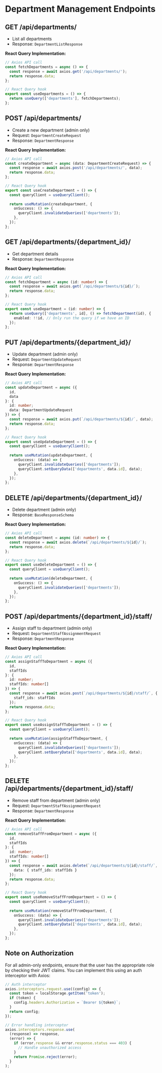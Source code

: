 # Department Management Endpoints

## GET /api/departments/
- List all departments
- Response: `DepartmentListResponse`

**React Query Implementation:**
```typescript
// Axios API call
const fetchDepartments = async () => {
  const response = await axios.get('/api/departments/');
  return response.data;
};

// React Query hook
export const useDepartments = () => {
  return useQuery(['departments'], fetchDepartments);
};
```

## POST /api/departments/
- Create a new department (admin only)
- Request: `DepartmentCreateRequest`
- Response: `DepartmentResponse`

**React Query Implementation:**
```typescript
// Axios API call
const createDepartment = async (data: DepartmentCreateRequest) => {
  const response = await axios.post('/api/departments/', data);
  return response.data;
};

// React Query hook
export const useCreateDepartment = () => {
  const queryClient = useQueryClient();
  
  return useMutation(createDepartment, {
    onSuccess: () => {
      queryClient.invalidateQueries(['departments']);
    },
  });
};
```

## GET /api/departments/{department_id}/
- Get department details
- Response: `DepartmentResponse`

**React Query Implementation:**
```typescript
// Axios API call
const fetchDepartment = async (id: number) => {
  const response = await axios.get(`/api/departments/${id}/`);
  return response.data;
};

// React Query hook
export const useDepartment = (id: number) => {
  return useQuery(['departments', id], () => fetchDepartment(id), {
    enabled: !!id, // Only run the query if we have an ID
  });
};
```

## PUT /api/departments/{department_id}/
- Update department (admin only)
- Request: `DepartmentUpdateRequest`
- Response: `DepartmentResponse`

**React Query Implementation:**
```typescript
// Axios API call
const updateDepartment = async ({ 
  id, 
  data 
}: { 
  id: number; 
  data: DepartmentUpdateRequest 
}) => {
  const response = await axios.put(`/api/departments/${id}/`, data);
  return response.data;
};

// React Query hook
export const useUpdateDepartment = () => {
  const queryClient = useQueryClient();
  
  return useMutation(updateDepartment, {
    onSuccess: (data) => {
      queryClient.invalidateQueries(['departments']);
      queryClient.setQueryData(['departments', data.id], data);
    },
  });
};
```

## DELETE /api/departments/{department_id}/
- Delete department (admin only)
- Response: `BaseResponseSchema`

**React Query Implementation:**
```typescript
// Axios API call
const deleteDepartment = async (id: number) => {
  const response = await axios.delete(`/api/departments/${id}/`);
  return response.data;
};

// React Query hook
export const useDeleteDepartment = () => {
  const queryClient = useQueryClient();
  
  return useMutation(deleteDepartment, {
    onSuccess: () => {
      queryClient.invalidateQueries(['departments']);
    },
  });
};
```

## POST /api/departments/{department_id}/staff/
- Assign staff to department (admin only)
- Request: `DepartmentStaffAssignmentRequest`
- Response: `DepartmentResponse`

**React Query Implementation:**
```typescript
// Axios API call
const assignStaffToDepartment = async ({
  id,
  staffIds
}: {
  id: number;
  staffIds: number[]
}) => {
  const response = await axios.post(`/api/departments/${id}/staff/`, {
    staff_ids: staffIds
  });
  return response.data;
};

// React Query hook
export const useAssignStaffToDepartment = () => {
  const queryClient = useQueryClient();
  
  return useMutation(assignStaffToDepartment, {
    onSuccess: (data) => {
      queryClient.invalidateQueries(['departments']);
      queryClient.setQueryData(['departments', data.id], data);
    },
  });
};
```

## DELETE /api/departments/{department_id}/staff/
- Remove staff from department (admin only)
- Request: `DepartmentStaffAssignmentRequest`
- Response: `DepartmentResponse`

**React Query Implementation:**
```typescript
// Axios API call
const removeStaffFromDepartment = async ({
  id,
  staffIds
}: {
  id: number;
  staffIds: number[]
}) => {
  const response = await axios.delete(`/api/departments/${id}/staff/`, {
    data: { staff_ids: staffIds }
  });
  return response.data;
};

// React Query hook
export const useRemoveStaffFromDepartment = () => {
  const queryClient = useQueryClient();
  
  return useMutation(removeStaffFromDepartment, {
    onSuccess: (data) => {
      queryClient.invalidateQueries(['departments']);
      queryClient.setQueryData(['departments', data.id], data);
    },
  });
};
```

## Note on Authorization
For all admin-only endpoints, ensure that the user has the appropriate role by checking their JWT claims. You can implement this using an auth interceptor with Axios:

```typescript
// Auth interceptor
axios.interceptors.request.use((config) => {
  const token = localStorage.getItem('token');
  if (token) {
    config.headers.Authorization = `Bearer ${token}`;
  }
  return config;
});

// Error handling interceptor
axios.interceptors.response.use(
  (response) => response,
  (error) => {
    if (error.response && error.response.status === 403) {
      // Handle unauthorized access
    }
    return Promise.reject(error);
  }
);
``` 